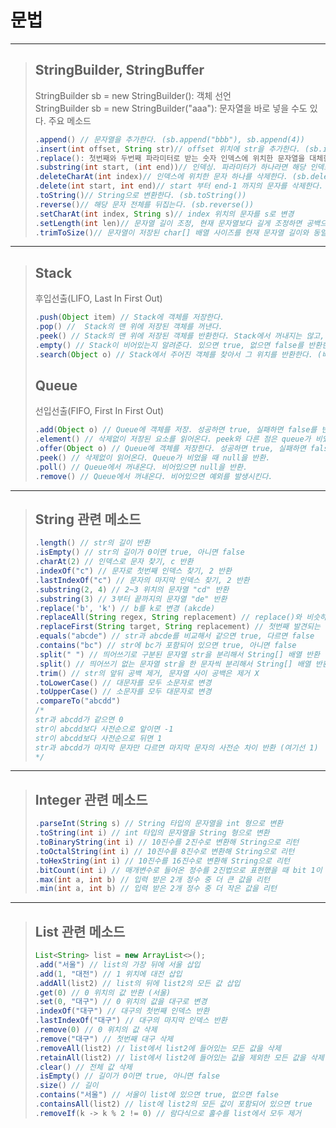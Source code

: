 # 문법

---

> ## StringBuilder, StringBuffer   
> StringBuilder sb = new StringBuilder(): 객체 선언   
> StringBuilder sb = new StringBuilder("aaa"): 문자열을 바로 넣을 수도 있다.
> 주요 메소드
> ```java
> .append() // 문자열을 추가한다. (sb.append("bbb"), sb.append(4))
> .insert(int offset, String str)// offset 위치에 str을 추가한다. (sb.insert(2, "ccc"))
> .replace(): 첫번째와 두번째 파라미터로 받는 숫자 인덱스에 위치한 문자열을 대체한다. (.replace(3, 6, "ye"))
> .substring(int start, (int end))// 인덱싱. 파라미터가 하나라면 해당 인덱스부터 끝까지, 두개라면 시작점과 끝점-1 까지 인덱싱 (sb.substring(5), sb.substring(3, 7))
> .deleteCharAt(int index)// 인덱스에 위치한 문자 하나를 삭제한다. (sb.deleteCharAt(3)) 
> .delete(int start, int end)// start 부터 end-1 까지의 문자를 삭제한다. (sb.delete(3, sb.length()))
> .toString()// String으로 변환한다. (sb.toString())
> .reverse()// 해당 문자 전체를 뒤집는다. (sb.reverse())
> .setCharAt(int index, String s)// index 위치의 문자를 s로 변경
> .setLength(int len)// 문자열 길이 조정, 현재 문자열보다 길게 조정하면 공백으로 채워짐, 현재 문자열보다 짧게 조정하면 나머지 문자는 삭제
> .trimToSize()// 문자열이 저장된 char[] 배열 사이즈를 현재 문자열 길이와 동일하게 조정, String 클래스의 trim()이 앞 뒤 공백을 제거하는 것과 같이 공백 사이즈를 제공하는 것, 배열의 남는 사이즈는 공백이므로, 문자열 뒷부분의 공백을 모두 제거해준다고 보면 됨
> ```

---

> ## Stack   
> 후입선출(LIFO, Last In First Out)
> ```java
> .push(Object item) // Stack에 객체를 저장한다.
> .pop() //  Stack의 맨 위에 저장된 객체를 꺼낸다.
> .peek() // Stack의 맨 위에 저장된 객체를 반환한다. Stack에서 꺼내지는 않고, 비었을 때 null을 반환한다.
> .empty() // Stack이 비어있는지 알려준다. 있으면 true, 없으면 false를 반환한다. 
> .search(Object o) // Stack에서 주어진 객체를 찾아서 그 위치를 반환한다. (배열과는 달리 1부터 시작)
> ```
> 
> ## Queue   
> 선입선출(FIFO, First In First Out)
> ```java
> .add(Object o) // Queue에 객체를 저장. 성공하면 true, 실패하면 false를 반환한다.
> .element() // 삭제없이 저장된 요소를 읽어온다. peek와 다른 점은 queue가 비었을 때 Exception을 발생. (peek()는 null을 반환) 
> .offer(Object o) // Queue에 객체를 저장한다. 성공하면 true, 실패하면 false를 반환.
> .peek() // 삭제없이 읽어온다. Queue가 비었을 때 null을 반환.
> .poll() // Queue에서 꺼내온다. 비어있으면 null을 반환.
> .remove() // Queue에서 꺼내온다. 비어있으면 예외를 발생시킨다.
> ```

---

> ## String 관련 메소드
> ```java
> .length() // str의 길이 반환
> .isEmpty() // str의 길이가 0이면 true, 아니면 false
> .charAt(2) // 인덱스로 문자 찾기, c 반환
> .indexOf("c") // 문자로 첫번째 인덱스 찾기, 2 반환
> .lastIndexOf("c") // 문자의 마지막 인덱스 찾기, 2 반환
> .substring(2, 4) // 2~3 위치의 문자열 "cd" 반환
> .substring(3) // 3부터 끝까지의 문자열 "de" 반환
> .replace('b', 'k') // b를 k로 변경 (akcde)
> .replaceAll(String regex, String replacement) // replace()와 비슷하나, 첫번째 인자로 정규식을 넣는다. 
> .replaceFirst(String target, String replacement) // 첫번째 발견되는 target만 치환한다.
> .equals("abcde") // str과 abcde를 비교해서 같으면 true, 다르면 false
> .contains("bc") // str에 bc가 포함되어 있으면 true, 아니면 false
> .split(" ") // 띄어쓰기로 구분된 문자열 str을 분리해서 String[] 배열 반환
> .split() // 띄어쓰기 없는 문자열 str을 한 문자씩 분리해서 String[] 배열 반환
> .trim() // str의 앞뒤 공백 제거, 문자열 사이 공백은 제거 X
> .toLowerCase() // 대문자를 모두 소문자로 변경
> .toUpperCase() // 소문자를 모두 대문자로 변경
> .compareTo("abcdd")
> /*
> str과 abcdd가 같으면 0
> str이 abcdd보다 사전순으로 앞이면 -1
> str이 abcdd보다 사전순으로 뒤면 1
> str과 abcdd가 마지막 문자만 다르면 마지막 문자의 사전순 차이 반환 (여기선 1)
> */
> ```

---

> ## Integer 관련 메소드
> ```java
> .parseInt(String s) // String 타입의 문자열을 int 형으로 변환
> .toString(int i) // int 타입의 문자열을 String 형으로 변환
> .toBinaryString(int i) // 10진수를 2진수로 변환해 String으로 리턴
> .toOctalString(int i) // 10진수를 8진수로 변환해 String으로 리턴
> .toHexString(int i) // 10진수를 16진수로 변환해 String으로 리턴
> .bitCount(int i) // 매개변수로 들어온 정수를 2진법으로 표현했을 때 bit 1이 몇 개있는지 리턴
> .max(int a, int b) // 입력 받은 2개 정수 중 더 큰 값을 리턴
> .min(int a, int b) // 입력 받은 2개 정수 중 더 작은 값을 리턴
> ```

---

> ## List 관련 메소드
> ```java
> List<String> list = new ArrayList<>();
> .add("서울") // list의 가장 뒤에 서울 삽입
> .add(1, "대전") // 1 위치에 대전 삽입
> .addAll(list2) // list의 뒤에 list2의 모든 값 삽입
> .get(0) // 0 위치의 값 반환 (서울)
> .set(0, "대구") // 0 위치의 값을 대구로 변경
> .indexOf("대구") // 대구의 첫번째 인덱스 반환
> .lastIndexOf("대구") // 대구의 마지막 인덱스 반환
> .remove(0) // 0 위치의 값 삭제
> .remove("대구") // 첫번째 대구 삭제
> .removeAll(list2) // list에서 list2에 들어있는 모든 값을 삭제
> .retainAll(list2) // list에서 list2에 들어있는 값을 제외한 모든 값을 삭제
> .clear() // 전체 값 삭제
> .isEmpty() // 길이가 0이면 true, 아니면 false
> .size() // 길이
> .contains("서울") // 서울이 list에 있으면 true, 없으면 false
> .containsAll(list2) // list에 list2의 모든 값이 포함되어 있으면 true
> .removeIf(k -> k % 2 != 0) // 람다식으로 홀수를 list에서 모두 제거
> ```
